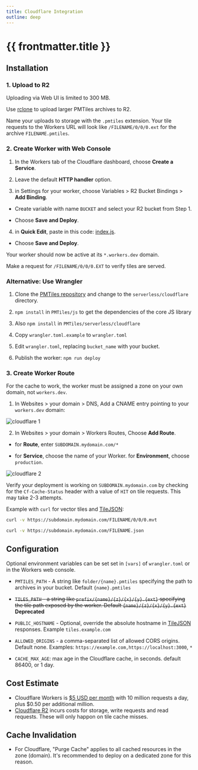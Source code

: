 ```yaml
---
title: Cloudflare Integration
outline: deep
---
```

<script setup>
  import { useData } from 'vitepress'
  const { frontmatter } = useData()
</script>

# {{ frontmatter.title }}

## Installation

### 1. Upload to R2

Uploading via Web UI is limited to 300 MB.

Use [rclone](https://rclone.org/downloads/) to upload larger PMTiles archives to R2.

Name your uploads to storage with the `.pmtiles` extension. Your tile requests to the Workers URL will look like `/FILENAME/0/0/0.ext` for the archive `FILENAME.pmtiles`.

### 2. Create Worker with Web Console

1. In the Workers tab of the Cloudflare dashboard, choose **Create a Service**.

2. Leave the default **HTTP handler** option.

3. in Settings for your worker, choose Variables > R2 Bucket Bindings > **Add Binding**.

  * Create variable with name `BUCKET` and select your R2 bucket from Step 1.

  * Choose **Save and Deploy**.

4. in **Quick Edit**, paste in this code: [index.js](https://protomaps.github.io/PMTiles/index.js).

  * Choose **Save and Deploy**.

Your worker should now be active at its `*.workers.dev` domain. 

Make a request for `/FILENAME/0/0/0.EXT` to verify tiles are served.

### Alternative: Use Wrangler

1. Clone the [PMTiles repository](https://github.com/protomaps/PMTiles) and change to the `serverless/cloudflare` directory.

2. `npm install` in `PMTiles/js` to get the dependencies of the core JS library

3. Also `npm install` in `PMTiles/serverless/cloudflare`

4. Copy `wrangler.toml.example` to `wrangler.toml`

5. Edit `wrangler.toml`, replacing `bucket_name` with your bucket.

6. Publish the worker: `npm run deploy`

### 3. Create Worker Route

For the cache to work, the worker must be assigned a zone on your own domain, not `workers.dev`.

1. In Websites > your domain > DNS, Add a CNAME entry pointing to your `workers.dev` domain:

![cloudflare 1](/images/cloudflare_1.png) 

2. In Websites > your domain > Workers Routes, Choose **Add Route**.

  * for **Route**, enter `SUBDOMAIN.mydomain.com/*`

  * for **Service**, choose the name of your Worker. for **Environment**, choose `production`.

![cloudflare 2](/images/cloudflare_2.png)

Verify your deployment is working on `SUBDOMAIN.mydomain.com` by checking for the `Cf-Cache-Status` header with a value of `HIT` on tile requests. This may take 2-3 attempts.

Example with `curl` for vector tiles and [TileJSON](https://github.com/mapbox/tilejson-spec):

```bash
curl -v https://subdomain.mydomain.com/FILENAME/0/0/0.mvt

curl -v https://subdomain.mydomain.com/FILENAME.json
```

## Configuration

Optional environment variables can be set set in `[vars]` of `wrangler.toml` or in the Workers web console.

* `PMTILES_PATH` - A string like `folder/{name}.pmtiles` specifying the path to archives in your bucket. Default `{name}.pmtiles`

* ~~`TILES_PATH` - a string like `prefix/{name}/{z}/{x}/{y}.{ext}` specifying the tile path exposed by the worker. Default `{name}/{z}/{x}/{y}.{ext}`~~ **Deprecated**

* `PUBLIC_HOSTNAME` - Optional, override the absolute hostname in [TileJSON](https://github.com/mapbox/tilejson-spec) responses. Example `tiles.example.com`

* `ALLOWED_ORIGINS` - a comma-separated list of allowed CORS origins. Default none. Examples: `https://example.com,https://localhost:3000`, `*`

* `CACHE_MAX_AGE`: max age in the Cloudflare cache, in seconds. default 86400, or 1 day.

## Cost Estimate

* Cloudflare Workers is [$5 USD per month](https://developers.cloudflare.com/workers/platform/pricing) with 10 million requests a day, plus $0.50 per additional million.
* [Cloudflare R2](https://blog.cloudflare.com/introducing-r2-object-storage/) incurs costs for storage, write requests and read requests. These will only happon on tile cache misses.

## Cache Invalidation

* For Cloudflare, "Purge Cache" applies to all cached resources in the zone (domain). It's recommended to deploy on a dedicated zone for this reason.